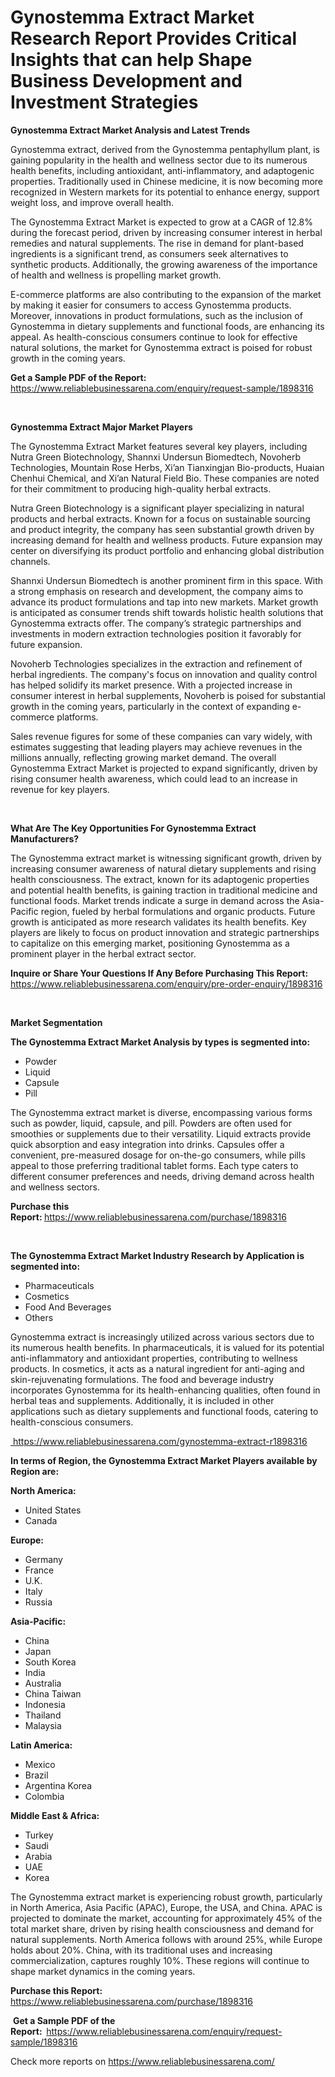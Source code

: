 <p><h1>Gynostemma Extract Market Research Report Provides Critical Insights that can help Shape Business Development and Investment Strategies</h1></p><p><strong>Gynostemma Extract Market Analysis and Latest Trends</strong></p>
<p><p>Gynostemma extract, derived from the Gynostemma pentaphyllum plant, is gaining popularity in the health and wellness sector due to its numerous health benefits, including antioxidant, anti-inflammatory, and adaptogenic properties. Traditionally used in Chinese medicine, it is now becoming more recognized in Western markets for its potential to enhance energy, support weight loss, and improve overall health.</p><p>The Gynostemma Extract Market is expected to grow at a CAGR of 12.8% during the forecast period, driven by increasing consumer interest in herbal remedies and natural supplements. The rise in demand for plant-based ingredients is a significant trend, as consumers seek alternatives to synthetic products. Additionally, the growing awareness of the importance of health and wellness is propelling market growth. </p><p>E-commerce platforms are also contributing to the expansion of the market by making it easier for consumers to access Gynostemma products. Moreover, innovations in product formulations, such as the inclusion of Gynostemma in dietary supplements and functional foods, are enhancing its appeal. As health-conscious consumers continue to look for effective natural solutions, the market for Gynostemma extract is poised for robust growth in the coming years.</p></p>
<p><strong>Get a Sample PDF of the Report:&nbsp;</strong> <a href="https://www.reliablebusinessarena.com/enquiry/request-sample/1898316?utm_campaign=2928&utm_medium=2&utm_source=Github&utm_content=ia&utm_term=31032025&utm_id=gynostemma-extract">https://www.reliablebusinessarena.com/enquiry/request-sample/1898316</a></p>
<p>&nbsp;</p>
<p><strong>Gynostemma Extract Major Market Players</strong></p>
<p><p>The Gynostemma Extract Market features several key players, including Nutra Green Biotechnology, Shannxi Undersun Biomedtech, Novoherb Technologies, Mountain Rose Herbs, Xi’an Tianxingjan Bio-products, Huaian Chenhui Chemical, and Xi’an Natural Field Bio. These companies are noted for their commitment to producing high-quality herbal extracts.</p><p>Nutra Green Biotechnology is a significant player specializing in natural products and herbal extracts. Known for a focus on sustainable sourcing and product integrity, the company has seen substantial growth driven by increasing demand for health and wellness products. Future expansion may center on diversifying its product portfolio and enhancing global distribution channels.</p><p>Shannxi Undersun Biomedtech is another prominent firm in this space. With a strong emphasis on research and development, the company aims to advance its product formulations and tap into new markets. Market growth is anticipated as consumer trends shift towards holistic health solutions that Gynostemma extracts offer. The company’s strategic partnerships and investments in modern extraction technologies position it favorably for future expansion.</p><p>Novoherb Technologies specializes in the extraction and refinement of herbal ingredients. The company's focus on innovation and quality control has helped solidify its market presence. With a projected increase in consumer interest in herbal supplements, Novoherb is poised for substantial growth in the coming years, particularly in the context of expanding e-commerce platforms.</p><p>Sales revenue figures for some of these companies can vary widely, with estimates suggesting that leading players may achieve revenues in the millions annually, reflecting growing market demand. The overall Gynostemma Extract Market is projected to expand significantly, driven by rising consumer health awareness, which could lead to an increase in revenue for key players.</p></p>
<p>&nbsp;</p>
<p><strong>What Are The Key Opportunities For Gynostemma Extract Manufacturers?</strong></p>
<p><p>The Gynostemma extract market is witnessing significant growth, driven by increasing consumer awareness of natural dietary supplements and rising health consciousness. The extract, known for its adaptogenic properties and potential health benefits, is gaining traction in traditional medicine and functional foods. Market trends indicate a surge in demand across the Asia-Pacific region, fueled by herbal formulations and organic products. Future growth is anticipated as more research validates its health benefits. Key players are likely to focus on product innovation and strategic partnerships to capitalize on this emerging market, positioning Gynostemma as a prominent player in the herbal extract sector.</p></p>
<p><strong>Inquire or Share Your Questions If Any Before Purchasing This Report:</strong> <a href="https://www.reliablebusinessarena.com/enquiry/pre-order-enquiry/1898316?utm_campaign=2928&utm_medium=2&utm_source=Github&utm_content=ia&utm_term=31032025&utm_id=gynostemma-extract">https://www.reliablebusinessarena.com/enquiry/pre-order-enquiry/1898316</a></p>
<p>&nbsp;</p>
<p><strong>Market Segmentation</strong></p>
<p><strong>The Gynostemma Extract Market Analysis by types is segmented into:</strong></p>
<p><ul><li>Powder</li><li>Liquid</li><li>Capsule</li><li>Pill</li></ul></p>
<p><p>The Gynostemma extract market is diverse, encompassing various forms such as powder, liquid, capsule, and pill. Powders are often used for smoothies or supplements due to their versatility. Liquid extracts provide quick absorption and easy integration into drinks. Capsules offer a convenient, pre-measured dosage for on-the-go consumers, while pills appeal to those preferring traditional tablet forms. Each type caters to different consumer preferences and needs, driving demand across health and wellness sectors.</p></p>
<p><strong>Purchase this Report:&nbsp;</strong><a href="https://www.reliablebusinessarena.com/purchase/1898316?utm_campaign=2928&utm_medium=2&utm_source=Github&utm_content=ia&utm_term=31032025&utm_id=gynostemma-extract">https://www.reliablebusinessarena.com/purchase/1898316</a></p>
<p>&nbsp;</p>
<p><strong>The Gynostemma Extract Market Industry Research by Application is segmented into:</strong></p>
<p><ul><li>Pharmaceuticals</li><li>Cosmetics</li><li>Food And Beverages</li><li>Others</li></ul></p>
<p><p>Gynostemma extract is increasingly utilized across various sectors due to its numerous health benefits. In pharmaceuticals, it is valued for its potential anti-inflammatory and antioxidant properties, contributing to wellness products. In cosmetics, it acts as a natural ingredient for anti-aging and skin-rejuvenating formulations. The food and beverage industry incorporates Gynostemma for its health-enhancing qualities, often found in herbal teas and supplements. Additionally, it is included in other applications such as dietary supplements and functional foods, catering to health-conscious consumers.</p></p>
<p><a href="https://www.reliablebusinessarena.com/gynostemma-extract-r1898316?utm_campaign=2928&utm_medium=2&utm_source=Github&utm_content=ia&utm_term=31032025&utm_id=gynostemma-extract">&nbsp;https://www.reliablebusinessarena.com/gynostemma-extract-r1898316</a></p>
<p><strong>In terms of Region, the Gynostemma Extract Market Players available by Region are:</strong></p>
<p>
    <p> <strong> North America: </strong>
        <ul>
            <li>United States</li>
            <li>Canada</li>
        </ul>
        </p> 
    <p> <strong> Europe: </strong>
        <ul>
            <li>Germany</li>
            <li>France</li>
            <li>U.K.</li>
            <li>Italy</li>
            <li>Russia</li>
        </ul>
        </p> 
    <p> <strong> Asia-Pacific: </strong>
        <ul>
            <li>China</li>
            <li>Japan</li>
            <li>South Korea</li>
            <li>India</li>
            <li>Australia</li>
            <li>China Taiwan</li>
            <li>Indonesia</li>
            <li>Thailand</li>
            <li>Malaysia</li>
        </ul>
        </p> 
    <p> <strong> Latin America: </strong>
        <ul>
            <li>Mexico</li>
            <li>Brazil</li>
            <li>Argentina Korea</li>
            <li>Colombia</li>
        </ul>
        </p> 
    <p> <strong> Middle East & Africa: </strong>
        <ul>
            <li>Turkey</li>
            <li>Saudi</li>
            <li>Arabia</li>
            <li>UAE</li>
            <li>Korea</li>
        </ul>
    </p>
    </p>
<p><p>The Gynostemma extract market is experiencing robust growth, particularly in North America, Asia Pacific (APAC), Europe, the USA, and China. APAC is projected to dominate the market, accounting for approximately 45% of the total market share, driven by rising health consciousness and demand for natural supplements. North America follows with around 25%, while Europe holds about 20%. China, with its traditional uses and increasing commercialization, captures roughly 10%. These regions will continue to shape market dynamics in the coming years.</p></p>
<p><strong>Purchase this Report: </strong><a href="https://www.reliablebusinessarena.com/purchase/1898316?utm_campaign=2928&utm_medium=2&utm_source=Github&utm_content=ia&utm_term=31032025&utm_id=gynostemma-extract">https://www.reliablebusinessarena.com/purchase/1898316</a></p>
<p>&nbsp;<strong>Get a Sample PDF of the Report:&nbsp;&nbsp;</strong><a href="https://www.reliablebusinessarena.com/enquiry/request-sample/1898316?utm_campaign=2928&utm_medium=2&utm_source=Github&utm_content=ia&utm_term=31032025&utm_id=gynostemma-extract">https://www.reliablebusinessarena.com/enquiry/request-sample/1898316</a></p>
<p><strong></strong></p>
<p>Check more reports on <a href="https://www.reliablebusinessarena.com/?utm_campaign=2928&utm_medium=2&utm_source=Github&utm_content=ia&utm_term=31032025&utm_id=gynostemma-extract">https://www.reliablebusinessarena.com/</a></p>